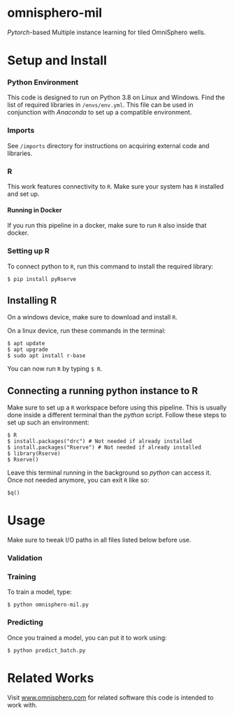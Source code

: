 # omnisphero-mil
*Pytorch*-based Multiple instance learning for tiled OmniSphero wells.

# Setup and Install

### Python Environment

This code is designed to run on Python 3.8 on Linux and Windows.
Find the list of required libraries in `/envs/env.yml`.
This file can be used in conjunction with *Anaconda* to set up a compatible environment.

### Imports

See `/imports` directory for instructions on acquiring external code and libraries.


### R

This work features connectivity to ``R``. 
Make sure your system has ``R`` installed and set up.

#### Running in Docker
If you run this pipeline in a docker, make sure to run ``R`` also inside that docker.


### Setting up R

To connect python to `R`, run this command to install the required library:
````
$ pip install pyRserve
````

## Installing R

On a windows device, make sure to download and install ``R``.

On a linux device, run these commands in the terminal:
````
$ apt update
$ apt upgrade
$ sudo apt install r-base
````
You can now run `R` by typing `$ R`.

## Connecting a running python instance to R

Make sure to set up a ``R`` workspace before using this pipeline.
This is usually done inside a different terminal than the _python_ script.
Follow these steps to set up such an environment:

````
$ R
$ install.packages("drc") # Not needed if already installed
$ install.packages("Rserve") # Not needed if already installed
$ library(Rserve)
$ Rserve()
````

Leave this terminal running in the background so _python_ can access it.
Once not needed anymore, you can exit ``R`` like so:

````
$q()
````


# Usage
Make sure to tweak I/O paths in all files listed below before use.

### Validation


### Training
To train a model, type:
```
$ python omnisphero-mil.py
```

### Predicting
Once you trained a model, you can put it to work using:
```
$ python predict_batch.py
```

# Related Works

Visit www.omnisphero.com for related software this code is intended to work with.
